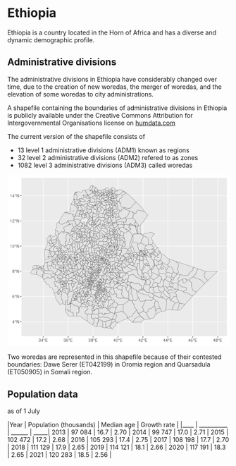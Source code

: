 # Ethiopia
Ethiopia is a country located in the Horn of Africa and has a diverse and dynamic demographic profile.

## Administrative divisions
The administrative divisions in Ethiopia have considerably changed over time, due to the creation of new woredas, the merger of woredas, and the elevation of some woredas to city administrations.

A shapefile containing the boundaries of administrative divisions in Ethiopia is publicly available under the Creative Commons Attribution for Intergovernmental Organisations license on [humdata.com](https://data.humdata.org/dataset/cb58fa1f-687d-4cac-81a7-655ab1efb2d0)

The current version of the shapefile consists of
- 13 level 1 administrative divisions (ADM1) known as regions
- 32 level 2 administrative divisions (ADM2) refered to as zones
- 1082 level 3 administrative divisions (ADM3) called woredas

![Administrative divissions of Ethiopia](/Ethiopia/Rcode/eth_map.png)

Two woredas are represented in this shapefile because of their contested boundaries: Dawe Serer (ET042199) in Oromia region and Quarsadula (ET050905) in Somali region.


## Population data

as of 1 July

|Year | Population (thousands) | Median age | Growth rate |
|____ | __________ | ______ | _____| 
2013	|  97 084	| 16.7	| 2.70 |
2014	|  99 747	| 17.0	| 2.71 |
2015	|  102 472	| 17.2	| 2.68 |
2016	|  105 293	| 17.4	| 2.75 |
2017	|  108 198	| 17.7	| 2.70 |
2018	|  111 129	| 17.9	| 2.65 |
2019	|  114 121	| 18.1	| 2.66 |
2020	|  117 191	| 18.3	| 2.65 |
2021	|  120 283	| 18.5	| 2.56 |

